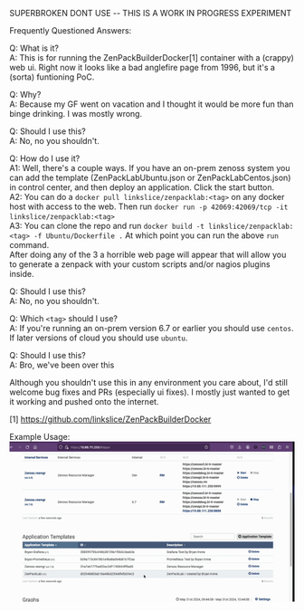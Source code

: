 SUPERBROKEN DONT USE -- THIS IS A WORK IN PROGRESS EXPERIMENT


Frequently Questioned Answers:

Q: What is it?<br>
A: This is for running the ZenPackBuilderDocker[1] container with a (crappy) web ui. Right now it looks like a bad anglefire page from 1996, but it's a (sorta) funtioning PoC.

Q: Why?<br>
A: Because my GF went on vacation and I thought it would be more fun than binge drinking. I was mostly wrong.

Q: Should I use this?<br>
A: No, no you shouldn't.<br>

Q: How do I use it?<br>
A1: Well, there's a couple ways. If you have an on-prem zenoss system you can add the template (ZenPackLabUbuntu.json or ZenPackLabCentos.json) in control center, and then deploy an application. Click the start button.<br>
A2: You can do a `docker pull linkslice/zenpacklab:<tag>` on any docker host with access to the web. Then run `docker run -p 42069:42069/tcp -it linkslice/zenpacklab:<tag>`<br>
A3: You can clone the repo and run `docker build -t linkslice/zenpacklab:<tag> -f Ubuntu/Dockerfile .` At which point you can run the above `run` command.<br>
After doing any of the 3 a horrible web page will appear that will allow you to generate a zenpack with your custom scripts and/or nagios plugins inside.<br>

Q: Should I use this?<br>
A: No, no you shouldn't.<br>

Q: Which `<tag>` should I use?<br>
A: If you're running an on-prem version 6.7 or earlier you should use `centos`. If later versions of cloud you should use `ubuntu`.<br>

Q: Should I use this?<br>
A: Bro, we've been over this<br>

Although you shouldn't use this in any environment you care about, I'd still welcome bug fixes and PRs (especially ui fixes). I mostly just wanted to get it working and pushed onto the internet.

[1] https://github.com/linkslice/ZenPackBuilderDocker

Example Usage:<br>
![](https://github.com/linkslice/ZenPackLab/blob/main/ZenPackLab.gif)
